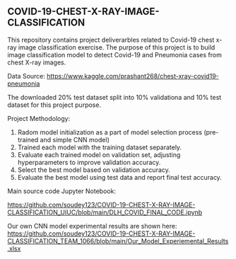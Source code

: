 ## COVID-19-CHEST-X-RAY-IMAGE-CLASSIFICATION

This repository contains project deliverarbles related to Covid-19 chest x-ray image classification exercise. The purpose of this project is to build image classification model to detect Covid-19 and Pneumonia cases from chest X-ray images.

Data Source: https://www.kaggle.com/prashant268/chest-xray-covid19-pneumonia

The downloaded 20% test dataset split into 10% validationa and 10% test dataset for this project purpose.

Project Methodology:

1) Radom model initialization as a part of model selection process (pre-trained and simple CNN model)
2) Trained each model with the training dataset separately.
3) Evaluate each trained model on validation set, adjusting hyperparameters to improve validation accuracy.
4) Select the best model based on validation accuracy.
5) Evaluate the best model using test data and report final test accuracy.

Main source code Jupyter Notebook:

https://github.com/soudey123/COVID-19-CHEST-X-RAY-IMAGE-CLASSIFICATION_UIUC/blob/main/DLH_COVID_FINAL_CODE.ipynb

Our own CNN model experimental results are shown here: 
https://github.com/soudey123/COVID-19-CHEST-X-RAY-IMAGE-CLASSIFICATION_TEAM_1066/blob/main/Our_Model_Experiemental_Results.xlsx



